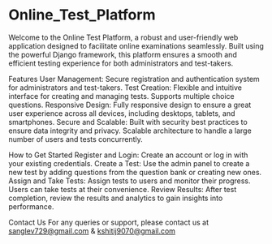 # Online_Test_Platform
Welcome to the Online Test Platform, a robust and user-friendly web application designed to facilitate online examinations seamlessly. Built using the powerful Django framework, this platform ensures a smooth and efficient testing experience for both administrators and test-takers.

Features
User Management: Secure registration and authentication system for administrators and test-takers.
Test Creation: Flexible and intuitive interface for creating and managing tests. Supports multiple choice questions.
Responsive Design: Fully responsive design to ensure a great user experience across all devices, including desktops, tablets, and smartphones.
Secure and Scalable: Built with security best practices to ensure data integrity and privacy. Scalable architecture to handle a large number of users and tests concurrently.

How to Get Started
Register and Login: Create an account or log in with your existing credentials.
Create a Test: Use the admin panel to create a new test by adding questions from the question bank or creating new ones.
Assign and Take Tests: Assign tests to users and monitor their progress. Users can take tests at their convenience.
Review Results: After test completion, review the results and analytics to gain insights into performance.

Contact Us
For any queries or support, please contact us at sanglev729@gmail.com & kshitij9070@gmail.com
